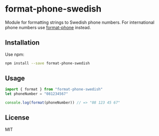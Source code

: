 # format-phone-swedish

Module for formatting strings to Swedish phone numbers. For international phone
numbers use [format-phone](https://www.npmjs.com/package/format-phone) instead.

## Installation

Use npm:

```bash
npm install --save format-phone-swedish
```

## Usage

```js
import { format } from "format-phone-swedish"
let phoneNumber = "081234567"

console.log(format(phoneNumber)) // => "08 123 45 67"
```

## License

MIT
